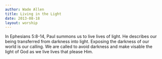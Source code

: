 ```yaml
--- 
author: Wade Allen 
title: Living in the Light 
date: 2013-08-18 
layout: worship 
---
```


In Ephesians 5:8-14, Paul summons us to live lives of light. He describes our being transferred from darkness into light. Exposing the darkness of our world is our calling. We are called to avoid darkness and make visable the light of God as we live lives that please Him.

